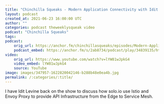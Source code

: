 ```yaml
---
title: "Chinchilla Squeaks - Modern Application Connectivity with Idit Levine of Solo.io"
layout: podcast
created_at: 2021-06-23 16:00:00 UTC
author: ""
categories: podcast theweeklysqueak video
podcast: "Chinchilla Squeaks"
tags: 
podcast:
    orig_url: https://anchor.fm/chinchillasqueaks/episodes/Modern-Application-Connectivity-with-Idit-Levine-of-Solo-io-e125n4v
    podcast_embed: https://anchor.fm/s/2ab8734/podcast/play/34839135/https%3A%2F%2Fd3ctxlq1ktw2nl.cloudfront.net%2Fstaging%2F2021-5-4%2F193498970-44100-2-d19e0ae80ea92.m4a
video:
    orig_url: https://www.youtube.com/watch?v=lYW81wJpkG4
    video_embed: lYW81wJpkG4
    source: YouTube
image: images/347957-1622820042146-b288b48e0ea4b.jpg
permalink: /:categories/:title/
---
```

I have Idit Levine back on the show to discuss how solo.io use Istio and Envoy Proxy to provide API Infrastructure from the Edge to Service Mesh.